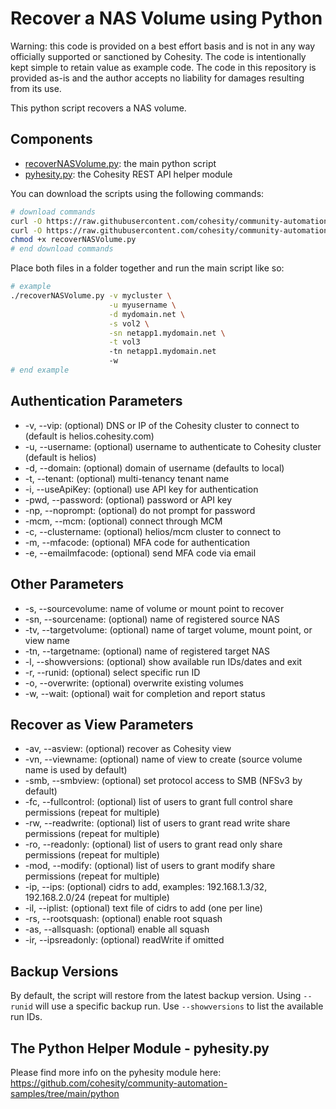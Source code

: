 # Recover a NAS Volume using Python

Warning: this code is provided on a best effort basis and is not in any way officially supported or sanctioned by Cohesity. The code is intentionally kept simple to retain value as example code. The code in this repository is provided as-is and the author accepts no liability for damages resulting from its use.

This python script recovers a NAS volume.

## Components

* [recoverNASVolume.py](https://raw.githubusercontent.com/cohesity/community-automation-samples/main/python/recoverNASVolume/recoverNASVolume.py): the main python script
* [pyhesity.py](https://raw.githubusercontent.com/cohesity/community-automation-samples/main/python/pyhesity/pyhesity.py): the Cohesity REST API helper module

You can download the scripts using the following commands:

```bash
# download commands
curl -O https://raw.githubusercontent.com/cohesity/community-automation-samples/main/python/recoverNASVolume/recoverNASVolume.py
curl -O https://raw.githubusercontent.com/cohesity/community-automation-samples/main/python/pyhesity.py
chmod +x recoverNASVolume.py
# end download commands
```

Place both files in a folder together and run the main script like so:

```bash
# example
./recoverNASVolume.py -v mycluster \
                      -u myusername \
                      -d mydomain.net \
                      -s vol2 \
                      -sn netapp1.mydomain.net \
                      -t vol3
                      -tn netapp1.mydomain.net
                      -w
# end example
```

## Authentication Parameters

* -v, --vip: (optional) DNS or IP of the Cohesity cluster to connect to (default is helios.cohesity.com)
* -u, --username: (optional) username to authenticate to Cohesity cluster (default is helios)
* -d, --domain: (optional) domain of username (defaults to local)
* -t, --tenant: (optional) multi-tenancy tenant name
* -i, --useApiKey: (optional) use API key for authentication
* -pwd, --password: (optional) password or API key
* -np, --noprompt: (optional) do not prompt for password
* -mcm, --mcm: (optional) connect through MCM
* -c, --clustername: (optional) helios/mcm cluster to connect to
* -m, --mfacode: (optional) MFA code for authentication
* -e, --emailmfacode: (optional) send MFA code via email

## Other Parameters

* -s, --sourcevolume: name of volume or mount point to recover
* -sn, --sourcename: (optional) name of registered source NAS
* -tv, --targetvolume: (optional) name of target volume, mount point, or view name
* -tn, --targetname: (optional) name of registered target NAS
* -l, --showversions: (optional) show available run IDs/dates and exit
* -r, --runid: (optional) select specific run ID
* -o, --overwrite: (optional) overwrite existing volumes
* -w, --wait: (optional) wait for completion and report status

## Recover as View Parameters

* -av, --asview: (optional) recover as Cohesity view
* -vn, --viewname: (optional) name of view to create (source volume name is used by default)
* -smb, --smbview: (optional) set protocol access to SMB (NFSv3 by default)
* -fc, --fullcontrol: (optional) list of users to grant full control share permissions (repeat for multiple)
* -rw, --readwrite: (optional) list of users to grant read write share permissions (repeat for multiple)
* -ro, --readonly: (optional) list of users to grant read only share permissions (repeat for multiple)
* -mod, --modify: (optional) list of users to grant modify share permissions (repeat for multiple)
* -ip, --ips: (optional) cidrs to add, examples: 192.168.1.3/32, 192.168.2.0/24 (repeat for multiple)
* -il, --iplist: (optional) text file of cidrs to add (one per line)
* -rs, --rootsquash: (optional) enable root squash
* -as, --allsquash: (optional) enable all squash
* -ir, --ipsreadonly: (optional) readWrite if omitted

## Backup Versions

By default, the script will restore from the latest backup version. Using `--runid` will use a specific backup run. Use `--showversions` to list the available run IDs.

## The Python Helper Module - pyhesity.py

Please find more info on the pyhesity module here: <https://github.com/cohesity/community-automation-samples/tree/main/python>
